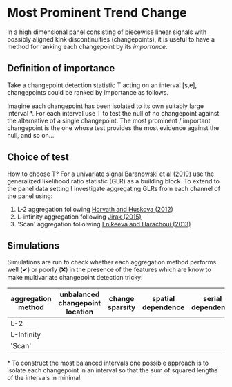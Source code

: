# Most Prominent Trend Change

In a high dimensional panel consisting of piecewise linear signals with possibly aligned kink discontinuities (changepoints), it is useful to have a method for ranking each changepoint by its *importance*.

## Definition of importance

Take a changepoint detection statistic T acting on an interval [s,e], changepoints could be ranked by importance as follows.

Imagine each changepoint has been isolated to its own suitably large interval *. For each interval use T to test the null of no changepoint against the alternative of a single changepoint. The most prominent / important changepoint is the one whose test provides the most evidence against the null, and so on...

## Choice of test

How to choose T? For a univariate signal [Baranowski et al (2019)][1] use the generalized likelihood ratio statistic (GLR) as a building block. To extend to the panel data setting I investigate aggregating GLRs from each channel of the panel using:

1. L-2 aggregation following [Horvath and Huskova (2012)][2]
2. L-infinity aggregation following [Jirak (2015)][3]
3. 'Scan' aggregation follolwing [Enikeeva and Harachoui (2013)][4]

## Simulations

Simulations are run to check whether each aggregation method performs well (✔) or poorly (❌) in the presence of the features which are know to make multivariate changepoint detection tricky:  

| aggregation method | unbalanced changepoint location | change sparsity | spatial dependence | serial dependence |
|--------------------|---------------------------------|-----------------|--------------------|-------------------|
| L-2                |                                 |                 |                    |                   |
| L-Infinity         |                                 |                 |                    |                   |
| 'Scan'             |                                 |                 |                    |                   |

\* To construct the most balanced intervals one possible approach is to isolate each changepoint in an interval so that the sum of squared lengths of the intervals in minimal.

[1]: https://rss.onlinelibrary.wiley.com/doi/full/10.1111/rssb.12322
[2]: https://onlinelibrary.wiley.com/doi/abs/10.1111/j.1467-9892.2012.00796.x
[3]: https://projecteuclid.org/euclid.aos/1444222081
[4]: https://arxiv.org/abs/1312.1900
